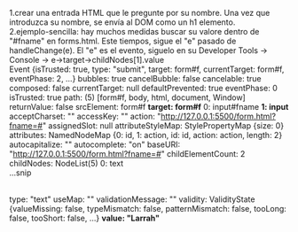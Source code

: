 1.crear una entrada HTML que le pregunte por su nombre. Una vez que introduzca su nombre, se envía al DOM como un h1 elemento.<BR>
2.ejemplo-sencilla: hay muchos medidas buscar su valore dentro de "#fname" en forms.html. Este tiempos, sigue el "e" pasado de handleChange(e). El "e" es el evento, siguelo en su Developer Tools -> Console -> e->target->childNodes[1].value<br>
  Event {isTrusted: true, type: "submit", target: form#f, currentTarget: form#f, eventPhase: 2, …}
bubbles: true
cancelBubble: false
cancelable: true
composed: false
currentTarget: null
defaultPrevented: true
eventPhase: 0
isTrusted: true
path: (5) [form#f, body, html, document, Window]
returnValue: false
srcElement: form#f
  <strong>target: form#f</strong>
0: input#fname
  <strong>1: input</strong>
acceptCharset: ""
accessKey: ""
action: "http://127.0.0.1:5500/form.html?fname=#"
assignedSlot: null
attributeStyleMap: StylePropertyMap {size: 0}
attributes: NamedNodeMap {0: id, 1: action, id: id, action: action, length: 2}
autocapitalize: ""
autocomplete: "on"
baseURI: "http://127.0.0.1:5500/form.html?fname=#"
childElementCount: 2
childNodes: NodeList(5)
0: text
<br>
  ...snip

<br>
type: "text"
useMap: ""
validationMessage: ""
validity: ValidityState {valueMissing: false, typeMismatch: false, patternMismatch: false, tooLong: false, tooShort: false, …}
<strong>value: "Larrah"</strong>
